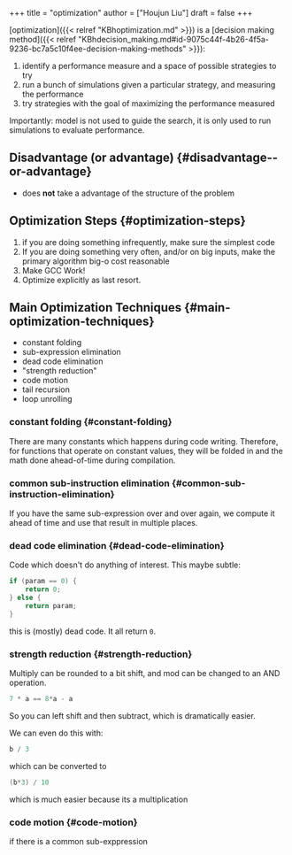 +++
title = "optimization"
author = ["Houjun Liu"]
draft = false
+++

[optimization]({{< relref "KBhoptimization.md" >}}) is a [decision making method]({{< relref "KBhdecision_making.md#id-9075c44f-4b26-4f5a-9236-bc7a5c10f4ee-decision-making-methods" >}}):

1.  identify a performance measure and a space of possible strategies to try
2.  run a bunch of simulations given a particular strategy, and measuring the performance
3.  try strategies with the goal of maximizing the performance measured

Importantly: model is not used to guide the search, it is only used to run simulations to evaluate performance.


## Disadvantage (or advantage) {#disadvantage--or-advantage}

-   does **not** take a advantage of the structure of the problem


## Optimization Steps {#optimization-steps}

1.  if you are doing something infrequently, make sure the simplest code
2.  If you are doing something very often, and/or on big inputs, make the primary algorithm big-o cost reasonable
3.  Make GCC Work!
4.  Optimize explicitly as last resort.


## Main Optimization Techniques {#main-optimization-techniques}

-   constant folding
-   sub-expression elimination
-   dead code elimination
-   "strength reduction"
-   code motion
-   tail recursion
-   loop unrolling


### constant folding {#constant-folding}

There are many constants which happens during code writing. Therefore, for functions that operate on constant values, they will be folded in and the math done ahead-of-time during compilation.


### common sub-instruction elimination {#common-sub-instruction-elimination}

If you have the same sub-expression over and over again, we compute it ahead of time and use that result in multiple places.


### dead code elimination {#dead-code-elimination}

Code which doesn't do anything of interest. This maybe subtle:

```C
if (param == 0) {
    return 0;
} else {
    return param;
}
```

this is (mostly) dead code. It all return `0`.


### strength reduction {#strength-reduction}

Multiply can be rounded to a bit shift, and mod can be changed to an AND operation.

```C
7 * a == 8*a - a
```

So you can left shift and then subtract, which is dramatically easier.

We can even do this with:

```C
b / 3
```

which can be converted to

```C
(b*3) / 10
```

which is much easier because its a multiplication


### code motion {#code-motion}

if there is a common sub-exppression
